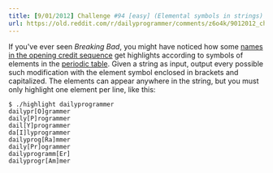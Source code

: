```yaml
---
title: [9/01/2012] Challenge #94 [easy] (Elemental symbols in strings)
url: https://old.reddit.com/r/dailyprogrammer/comments/z6o4k/9012012_challenge_94_easy_elemental_symbols_in/
---
```


If you've ever seen *Breaking Bad*, you might have noticed how some [names in the opening credit sequence](http://i.imgur.com/qnul0.jpg) get highlights according to symbols of elements in the [periodic table](http://en.wikipedia.org/wiki/Periodic_table). Given a string as input, output every possible such modification with the element symbol enclosed in brackets and capitalized. The elements can appear anywhere in the string, but you must only highlight one element per line, like this:

    $ ./highlight dailyprogrammer
    dailypr[O]grammer
    daily[P]rogrammer
    dail[Y]programmer
    da[I]lyprogrammer
    dailyprog[Ra]mmer
    daily[Pr]ogrammer
    dailyprogramm[Er]
    dailyprogr[Am]mer